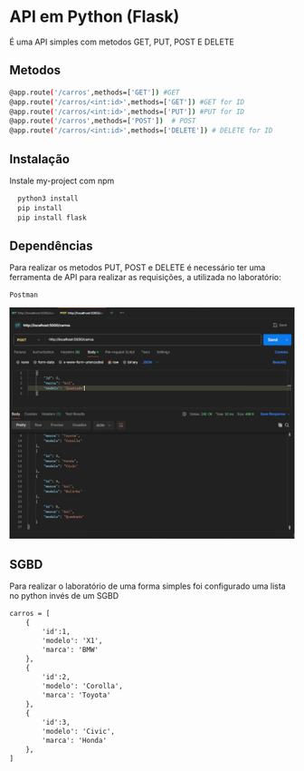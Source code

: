 
# API em Python (Flask)

É uma API simples com metodos GET, PUT, POST E DELETE

## Metodos

```bash
@app.route('/carros',methods=['GET']) #GET
@app.route('/carros/<int:id>',methods=['GET']) #GET for ID
@app.route('/carros/<int:id>',methods=['PUT']) #PUT for ID
@app.route('/carros',methods=['POST'])  # POST
@app.route('/carros/<int:id>',methods=['DELETE']) # DELETE for ID
```

## Instalação

Instale my-project com npm

```bash
  python3 install
  pip install
  pip install flask
```
    

## Dependências

Para realizar os metodos PUT, POST e DELETE é necessário ter uma ferramenta de API para realizar as requisições, a utilizada no laboratório: 

```bash
Postman
```

<img src="assets\postman.jpeg" alt="postman">

## SGBD

Para realizar o laboratório de uma forma simples foi configurado uma lista no python invés de um SGBD

```
carros = [
    {
        'id':1,
        'modelo': 'X1',
        'marca': 'BMW'
    },
    {
        'id':2,
        'modelo': 'Corolla',
        'marca': 'Toyota'
    },
    {
        'id':3,
        'modelo': 'Civic',
        'marca': 'Honda'
    },
]
```